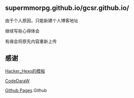 ## supermmorpg.github.io/gcsr.github.io/

由于个人原因，只能新建个人博客地址

继续写些心得体会


有缘会将原先内容重新上传

## 感谢

[Hacker_Hexo的模板](https://github.com/CodeDaraW/Hacker)  

[CodeDaraW](https://github.com/CodeDaraW) 

[Github Pages](https://pages.github.com/)  Github
